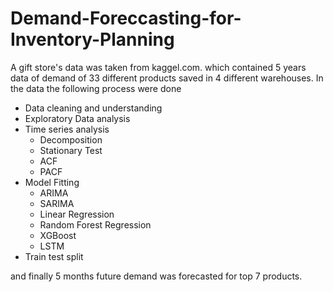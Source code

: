 # Demand-Foreccasting-for-Inventory-Planning
A gift store's data was taken from kaggel.com. which contained 5 years data of demand of 33 different products saved in 4 different warehouses. In the data the following process were done
  * Data cleaning and understanding
  * Exploratory Data analysis
  * Time series analysis
     * Decomposition
     * Stationary Test
     * ACF
     * PACF
  * Model Fitting
     * ARIMA
     * SARIMA
     * Linear Regression
     * Random Forest Regression
     * XGBoost
     * LSTM
  * Train test split

and finally 5 months future demand was forecasted for top 7 products.
